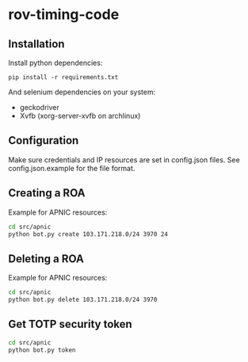 # rov-timing-code

## Installation

Install python dependencies:
```
pip install -r requirements.txt
```

And selenium dependencies on your system:
- geckodriver
- Xvfb (xorg-server-xvfb on archlinux)

## Configuration

Make sure credentials and IP resources are set in config.json files. See
config.json.example for the file format.

## Creating a ROA
Example for APNIC resources:

```zsh
cd src/apnic
python bot.py create 103.171.218.0/24 3970 24
```

## Deleting a ROA
Example for APNIC resources:

```zsh
cd src/apnic
python bot.py delete 103.171.218.0/24 3970 
```

## Get TOTP security token

```zsh
cd src/apnic
python bot.py token
```

